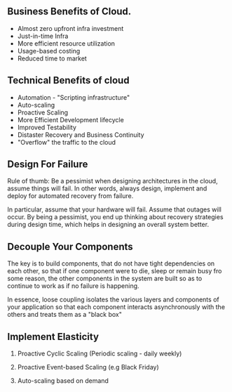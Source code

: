 ## Business Benefits of Cloud.

- Almost zero upfront infra investment
- Just-in-time Infra
- More efficient resource utilization
- Usage-based costing
- Reduced time to market

## Technical Benefits of cloud

- Automation - "Scripting infrastructure"
- Auto-scaling
- Proactive Scaling
- More Efficient Development lifecycle
- Improved Testability
- Distaster Recovery and Business Continuity
- "Overflow" the traffic to the cloud

## Design For Failure

Rule of thumb: Be a pessimist when designing architectures in the cloud, assume things will fail. In other words, always design, implement and deploy for automated recovery from failure.

In particular, assume that your hardware will fail. Assume that outages will occur. By being a pessimist, you end up thinking about recovery strategies during design time, which helps in designing an overall system better.

## Decouple Your Components

The key is to build components, that do not have tight dependencies on each other, so that if one component were to die, sleep or remain busy fro some reason, the other components in the system are built so as to continue to work as if no failure is happening.

In essence, loose coupling isolates the various layers and components of your application so that each component interacts asynchronously with the others and treats them as a "black box"

## Implement Elasticity

1.  Proactive Cyclic Scaling (Periodic scaling - daily weekly)

2.  Proactive Event-based Scaling (e.g Black Friday)

3.  Auto-scaling based on demand
